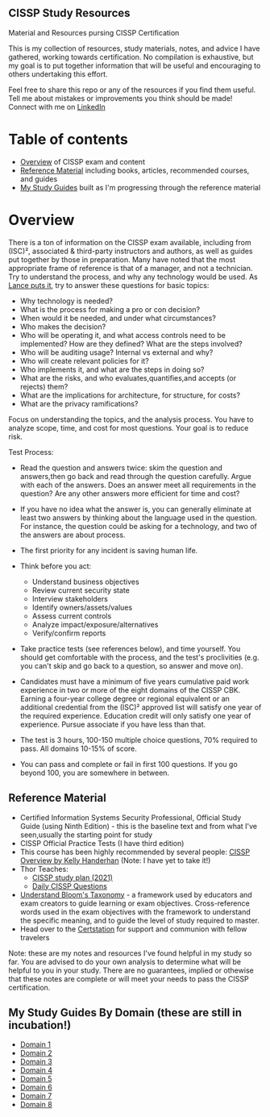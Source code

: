 ## CISSP Study Resources
Material and Resources pursing CISSP Certification

This is my collection of resources, study materials, notes, and advice I have gathered, working towards certification.
No compilation is exhaustive, but my goal is to put together information that will be useful and encouraging to others undertaking this effort.

Feel free to share this repo or any of the resources if you find them useful.
Tell me about mistakes or improvements you think should be made!
Connect with me on [LinkedIn](https://www.linkedin.com/in/jefferywmoore/)

# Table of contents
- [Overview](#overview) of CISSP exam and content
- [Reference Material](#reference-material) including books, articles, recommended courses, and guides
- [My Study Guides](#my-study-guides) built as I'm progressing through the reference material

# Overview
There is a ton of information on the CISSP exam available, including from (ISC)², associated & third-party instructors and authors, as well as guides put together by those in preparation.
Many have noted that the most appropriate frame of reference is that of a manager, and not a technician. Try to understand the process, and why any technology would be used. As [Lance puts it](https://github.com/1337-Xtreme/awesome-CISSP-CCSP), try to answer these questions for basic topics:
- Why technology is needed?
- What is the process for making a pro or con decision?
- When would it be needed, and under what circumstances?
- Who makes the decision?
- Who will be operating it, and what access controls need to be implemented? How are they defined? What are the steps involved?
- Who will be auditing usage? Internal vs external and why?
- Who will create relevant policies for it?
- Who implements it, and what are the steps in doing so?
- What are the risks, and who evaluates,quantifies,and accepts (or rejects) them?
- What are the implications for architecture, for structure, for costs?
- What are the privacy ramifications?

Focus on understanding the topics, and the analysis process.
You have to analyze scope, time, and cost for most questions. Your goal is to reduce risk.

Test Process:
- Read the question and answers twice: skim the question and answers,then go back and read through the question carefully. Argue with each of the answers. Does an answer meet all requirements in the question? Are any other answers more efficient for time and cost?
- If you have no idea what the answer is, you can generally eliminate at least two answers by thinking about the language used in the question. For instance, the question could be asking for a technology, and two of the answers are about process.
- The first priority for any incident is saving human life.
- Think before you act: 
  - Understand business objectives
  - Review current security state
  - Interview stakeholders
  - Identify owners/assets/values
  - Assess current controls
  - Analyze impact/exposure/alternatives
  - Verify/confirm reports

- Take practice tests (see references below), and time yourself. You should get comfortable with the process, and the test's proclivities (e.g. you can't skip and go back to a question, so answer and move on).
- Candidates must have a minimum of five years cumulative paid work experience in two or more of the eight domains of the CISSP CBK. Earning a four-year college degree or regional equivalent or an additional credential from the (ISC)² approved list will satisfy one year of the required experience. Education credit will only satisfy one year of experience. Pursue associate if you have less than that.
- The test is 3 hours, 100-150 multiple choice questions, 70% required to pass. All domains 10-15% of score.
- You can pass and complete or fail in first 100 questions. If you go beyond 100, you are somewhere in between.

## Reference Material
- Certified Information Systems Security Professional, Official Study Guide (using Ninth Edition) - this is the baseline text and from what I've seen,usually the starting point for study
- CISSP Official Practice Tests (I have third edition)
- This course has been highly recommended by several people: [CISSP Overview by Kelly Handerhan](https://app.cybrary.it/immersive/12270505/activity/61891) (Note: I have yet to take it!)
- Thor Teaches:
  - [CISSP study plan (2021)](https://thorteaches.com/wp-content/uploads/2021/01/ThorTeaches-CISSP-study-plan-2021.pdf)
  - [Daily CISSP Questions](https://thorteaches.com/free-daily-cissp-questions/)
- [Understand Bloom's Taxonomy](https://www.bloomstaxonomy.net/) - a framework used by educators and exam creators to guide learning or exam objectives. Cross-reference words used in the exam objectives with the framework to understand the specific meaning, and to guide the level of study required to master.
- Head over to the [Certstation](https://discord.gg/certstation) for support and communion with fellow travelers 

Note: these are my notes and resources I've found helpful in my study so far. You are advised to do your own analysis to determine what will be helpful to you in your study. There are no guarantees, implied or othewise that these notes are complete or will meet your needs to pass the CISSP certification.

## My Study Guides By Domain (these are still in incubation!)
- [Domain 1](CISSP-Domain-1-Objectives.md)
- [Domain 2](CISSP-Domain-2-Objectives.md)
- [Domain 3](CISSP-Domain-3-Objectives.md) 
- [Domain 4](CISSP-Domain-4-Objectives.md) 
- [Domain 5](CISSP-Domain-5-Objectives.md) 
- [Domain 6](CISSP-Domain-6-Objectives.md)
- [Domain 7](CISSP-Domain-7-Objectives.md)
- [Domain 8](CISSP-Domain-8-Objectives.md)

